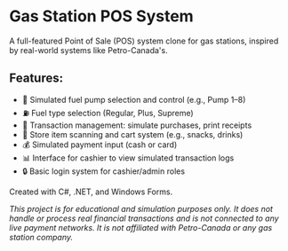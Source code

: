 # Gas Station POS System

A full-featured Point of Sale (POS) system clone for gas stations, inspired by real-world systems like Petro-Canada's.

## Features:
- 🚗 Simulated fuel pump selection and control (e.g., Pump 1–8)
- ⛽ Fuel type selection (Regular, Plus, Supreme)
- 🧾 Transaction management: simulate purchases, print receipts
- 🛒 Store item scanning and cart system (e.g., snacks, drinks)
- 💰 Simulated payment input (cash or card)
- 📊 Interface for cashier to view simulated transaction logs
- 🔒 Basic login system for cashier/admin roles

Created with C#, .NET, and Windows Forms.

*This project is for educational and simulation purposes only. It does not handle or process real financial transactions and is not connected to any live payment networks. It is not affiliated with Petro-Canada or any gas station company.*
